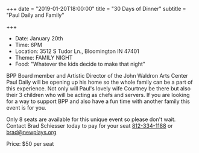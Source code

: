 +++
date = "2019-01-20T18:00:00"
title = "30 Days of Dinner"
subtitle = "Paul Daily and Family"

+++
* Date: January 20th
* Time: 6PM
* Location: 3512 S Tudor Ln., Bloomington IN 47401
* Theme: FAMILY NIGHT
* Food: "Whatever the kids decide to make that night"

BPP Board member and Artistic Director of the John Waldron Arts Center Paul Daily will be opening up his home so the whole family can be a part of this experience. Not only will Paul's lovely wife Courtney be there but also their 3 children who will be acting as chefs and servers. If you are looking for a way to support BPP and also have a fun time with another family this event is for you.

Only 8 seats are available for this unique event so please don't wait. Contact Brad Schiesser today to pay for your seat [812-334-1188](tel:+1-812-334-1188) or [brad@newplays.org](mailto:brad@newplays.org)

Price: $50 per seat
